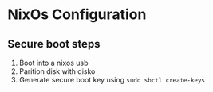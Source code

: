 # NixOs Configuration

## Secure boot steps
1. Boot into a nixos usb
2. Parition disk with disko
3. Generate secure boot key using `sudo sbctl create-keys`
